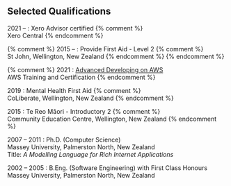 ## Selected Qualifications

2021 &ndash; 
: Xero Advisor certified
{% comment %}
  <br>
  Xero Central
{% endcomment %}

{% comment %}
2015 &ndash;
: Provide First Aid - Level 2
{% comment %}
  <br>
  St John, Wellington, New Zealand
{% endcomment %}
{% endcomment %}

{% comment %}
2021
: [Advanced Developing on AWS](https://www.aws.training/Transcript/CompletionCertificateHtml?transcriptid=2opRriJOQEyBI1l7GFz7Ig2)
  <br>
  AWS Training and Certification
{% endcomment %}

2019
: Mental Health First Aid
{% comment %}
  <br>
  CoLiberate, Wellington, New Zealand
{% endcomment %}

2015
: Te Reo M&#257;ori - Introductory 2
{% comment %}
  <br>
  Community Education Centre, Wellington, New Zealand
{% endcomment %}

2007 &ndash; 2011
: Ph.D. (Computer Science)
  <br>
  Massey University, Palmerston North, New Zealand
  <br>
  Title:
  _A Modelling Language for Rich Internet Applications_

2002 &ndash; 2005
: B.Eng. (Software Engineering) with First Class Honours
  <br>
  Massey University, Palmerston North, New Zealand
